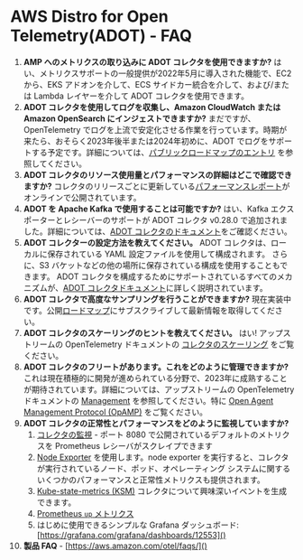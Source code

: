 # AWS Distro for Open Telemetry(ADOT) - FAQ

1. **AMP へのメトリクスの取り込みに ADOT コレクタを使用できますか?**
    はい、メトリクスサポートの一般提供が2022年5月に導入された機能で、EC2 から、EKS アドオンを介して、ECS サイドカー統合を介して、および/または Lambda レイヤーを介して ADOT コレクタを使用できます。
1. **ADOT コレクタを使用してログを収集し、Amazon CloudWatch または Amazon OpenSearch にインジェストできますか?**
    まだですが、OpenTelemetry でログを上流で安定化させる作業を行っています。時期が来たら、おそらく2023年後半または2024年初めに、ADOT でログをサポートする予定です。詳細については、[パブリックロードマップのエントリ](https://github.com/aws-observability/aws-otel-community/issues/11) を参照してください。
1. **ADOT コレクタのリソース使用量とパフォーマンスの詳細はどこで確認できますか?**
    コレクタのリリースごとに更新している[パフォーマンスレポート](https://aws-observability.github.io/aws-otel-collector/benchmark/report)がオンラインで公開されています。
1. **ADOT を Apache Kafka で使用することは可能ですか?**
    はい、Kafka エクスポーターとレシーバーのサポートが ADOT コレクタ v0.28.0 で追加されました。詳細については、[ADOT コレクタのドキュメント](https://aws-otel.github.io/docs/components/kafka-receiver-exporter)をご確認ください。
1. **ADOT コレクターの設定方法を教えてください。**
    ADOT コレクタは、ローカルに保存されている YAML 設定ファイルを使用して構成されます。 さらに、S3 バケットなどの他の場所に保存されている構成を使用することもできます。 ADOT コレクタを構成するためにサポートされているすべてのメカニズムが、[ADOT コレクタドキュメント](https://aws-otel.github.io/docs/components/confmap-providers)に詳しく説明されています。
1. **ADOT コレクタで高度なサンプリングを行うことができますか?**
    現在実装中です。公開[ロードマップ](https://github.com/aws-observability/aws-otel-collector/issues/1135)にサブスクライブして最新情報を取得してください。  
1. **ADOT コレクタのスケーリングのヒントを教えてください。**
    はい! アップストリームの OpenTelemetry ドキュメントの [コレクタのスケーリング](https://opentelemetry.io/docs/collector/scaling/) をご覧ください。
1. **ADOT コレクタのフリートがあります。これをどのように管理できますか?**
    これは現在積極的に開発が進められている分野で、2023年に成熟することが期待されています。詳細については、アップストリームの OpenTelemetry ドキュメントの [Management](https://opentelemetry.io/docs/collector/management/) を参照してください。特に [Open Agent Management Protocol (OpAMP)](https://opentelemetry.io/docs/collector/management/#opamp) をご覧ください。
1. **ADOT コレクタの正常性とパフォーマンスをどのように監視していますか?**
    1. [コレクタの監視](https://github.com/open-telemetry/opentelemetry-collector/blob/main/docs/monitoring.md) - ポート 8080 で公開されているデフォルトのメトリクスを Prometheus レシーバがスクレイプできます
    2. [Node Exporter](https://prometheus.io/docs/guides/node-exporter/) を使用します。node exporter を実行すると、コレクタが実行されているノード、ポッド、オペレーティング システムに関するいくつかのパフォーマンスと正常性メトリクスも提供されます。
    3. [Kube-state-metrics (KSM)](https://github.com/kubernetes/kube-state-metrics) コレクタについて興味深いイベントを生成できます。 
    4. [Prometheus `up` メトリクス](https://github.com/open-telemetry/opentelemetry-collector/pull/2918)
    5. はじめに使用できるシンプルな Grafana ダッシュボード: [https://grafana.com/grafana/dashboards/12553]()
1. **製品 FAQ** - [https://aws.amazon.com/otel/faqs/]()
